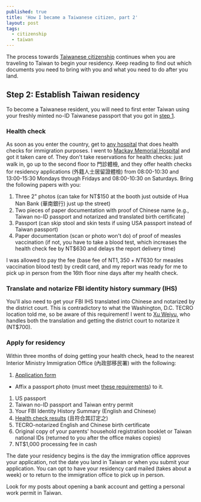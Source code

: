 ```yaml
---
published: true
title: 'How I became a Taiwanese citizen, part 2'
layout: post
tags:
  - citizenship
  - taiwan
---
```

The process towards [Taiwanese citizenship][permalink-tw-part1] continues when you are traveling to Taiwan to begin your residency. Keep reading to find out which documents you need to bring with you and what you need to do after you land.

<!--more-->

## Step 2: Establish Taiwan residency

To become a Taiwanese resident, you will need to first enter Taiwan using your freshly minted no-ID Taiwanese passport that you got in [step 1][permalink-tw-part1].

### Health check

As soon as you enter the country, get to [any hospital][health-check-hospitals] that does health checks for immigration purposes. I went to [Mackay Memorial Hospital][mackay-memorial-hospital] and got it taken care of. They don't take reservations for health checks: just walk in, go up to the second floor to 門診體檢, and they offer health checks for residency applications (外籍人士居留證體檢) from 08:00-10:30 and 13:00-15:30 Mondays through Fridays and 08:00-10:30 on Saturdays. Bring the following papers with you:

1. Three 2" photos (can take for NT$150 at the booth just outside of Hua Nan Bank (華南銀行) just up the street)
1. Two pieces of paper documentation with proof of Chinese name (e.g., Taiwan no-ID passport and notarized and translated birth certificate)
1. Passport (can skip stool and skin tests if using USA passport instead of Taiwan passport)
1. Paper documentation (scan or photo won't do) of proof of measles vaccination (if not, you have to take a blood test, which increases the health check fee by NT$630 and delays the report delivery time)

I was allowed to pay the fee (base fee of NT$1,350 + NT$630 for measles vaccination blood test) by credit card, and my report was ready for me to pick up in person from the 16th floor nine days after my health check.

### Translate and notarize FBI identity history summary (IHS)

You'll also need to get your FBI IHS translated into Chinese and notarized by the district court. This is contradictory to what the Washington, D.C. TECRO location told me, so be aware of this requirement! I went to [Xu Weiyu](https://goo.gl/maps/jnBPVbFBB742), who handles both the translation and getting the district court to notarize it (NT$700).

### Apply for residency

Within three months of doing getting your health check, head to the nearest Interior Ministry Immigration Office (內政部移民署) with the following:

1. [Application form][residency-application]
  * Affix a passport photo (must meet [these requirements][passport-photo-requirements]) to it.
1. US passport
1. Taiwan no-ID passport and Taiwan entry permit
1. Your FBI Identity History Summary (English and Chinese)
1. [Health check results](http://www.immigration.gov.tw/public/Data/232014221329.pdf) (且符合其訂定之)
1. TECRO-notarized English and Chinese birth certificate
1. Original copy of your parents' household registration booklet or Taiwan national IDs (returned to you after the office makes copies)
1. NT$1,000 processing fee in cash

The date your residency begins is the day the immigration office approves your application, not the date you land in Taiwan or when you submit your application. You can opt to have your residency card mailed (takes about a week) or to return to the immigration office to pick up in person.

Look for my posts about opening a bank account and getting a personal work permit in Taiwan.

[permalink-tw-part1]: /how-i-became-a-taiwanese-citizen-part-1/
[health-check-hospitals]: https://www.cdc.gov.tw/english/info.aspx?treeid=e79c7a9e1e9b1cdf&nowtreeid=11a5b455c34bb13d&tid=3A55BC8972235072
[mackay-memorial-hospital]: http://eng.mmh.org.tw/dnn/
[residency-application]: https://www.immigration.gov.tw/ct.asp?xitem=1088227&ctNode=30067&mp=1
[passport-photo-requirements]: http://maintain.taiwanembassy.org/ph_en/wp-content/uploads/sites/76/2014/03/432016222671.jpg